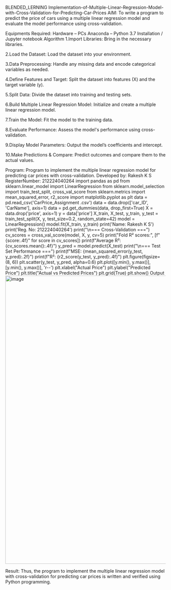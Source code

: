 BLENDED_LERNING
Implementation-of-Multiple-Linear-Regression-Model-with-Cross-Validation-for-Predicting-Car-Prices
AIM:
To write a program to predict the price of cars using a multiple linear regression model and evaluate the model performance using cross-validation.

Equipments Required:
Hardware – PCs
Anaconda – Python 3.7 Installation / Jupyter notebook
Algorithm
1.Import Libraries: Bring in the necessary libraries.

2.Load the Dataset: Load the dataset into your environment.

3.Data Preprocessing: Handle any missing data and encode categorical variables as needed.

4.Define Features and Target: Split the dataset into features (X) and the target variable (y).

5.Split Data: Divide the dataset into training and testing sets.

6.Build Multiple Linear Regression Model: Initialize and create a multiple linear regression model.

7.Train the Model: Fit the model to the training data.

8.Evaluate Performance: Assess the model's performance using cross-validation.

9.Display Model Parameters: Output the model’s coefficients and intercept.

10.Make Predictions & Compare: Predict outcomes and compare them to the actual values.

Program:
Program to implement the multiple linear regression model for predicting car prices with cross-validation.
Developed by: Rakesh K S
RegisterNumber: 212224040264
import pandas as pd
from sklearn.linear_model import LinearRegression
from sklearn.model_selection import train_test_split, cross_val_score
from sklearn.metrics import mean_squared_error, r2_score
import matplotlib.pyplot as plt
data = pd.read_csv('CarPrice_Assignment .csv')
data = data.drop(['car_ID', 'CarName'], axis=1)
data = pd.get_dummies(data, drop_first=True)
X = data.drop('price', axis=1)
y = data['price']
X_train, X_test, y_train, y_test = train_test_split(X, y, test_size=0.2, random_state=42)
model = LinearRegression()
model.fit(X_train, y_train)
print('Name: Rakesh K S')
print('Reg. No: 212224040264')
print("\n=== Cross-Validation ===")
cv_scores = cross_val_score(model, X, y, cv=5)
print("Fold R² scores:", [f"{score:.4f}" for score in cv_scores])
print(f"Average R²: {cv_scores.mean():.4f}")
y_pred = model.predict(X_test)
print("\n=== Test Set Performance ===")
print(f"MSE: {mean_squared_error(y_test, y_pred):.2f}")
print(f"R²: {r2_score(y_test, y_pred):.4f}")
plt.figure(figsize=(8, 6))
plt.scatter(y_test, y_pred, alpha=0.6)
plt.plot([y.min(), y.max()], [y.min(), y.max()], 'r--')
plt.xlabel("Actual Price")
plt.ylabel("Predicted Price")
plt.title("Actual vs Predicted Prices")
plt.grid(True)
plt.show()
Output
<img width="986" height="905" alt="image" src="https://github.com/user-attachments/assets/ac2555bc-7651-4c70-b95c-37598542d3bd" />

Result:
Thus, the program to implement the multiple linear regression model with cross-validation for predicting car prices is written and verified using Python programming.

